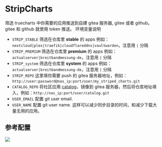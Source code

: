# StripCharts
筛选 truecharts 中你需要的应用推送到自建 gitea 服务器, gitee 或者 github。gitee 和 github 就使用 token 推送。
环境变量说明
* `STRIP_STABLE` 筛选在仓库里 **stable** 的 apps 例如：`nextcloud|plex|traefik|cloudflareddns|vaultwarden`，注意用 `|` 分隔
* `STRIP_PREMIUM` 筛选在仓库里 **premium** 的 apps 例如：`actualserver|breitbandmessung-de`，注意用 `|` 分隔
* `STRIP_system` 筛选在仓库里 **system** 的 apps 例如：`actualserver|breitbandmessung-de`，注意用 `|` 分隔
* `STRIP_REPO` 这里填你需要 push 的 gitea 服务器地址，例如：`http://user:password@nas_ip:port/user/my_striped_charts.git`
* `CATALOG_REPO` 将社区应用 [catalog](https://github.com/truecharts/catalog.git)，镜像到 gitea 服务器，然后将仓库地址填入，例如：`http://nas_ip:port/user/catalog.git`
* `USER_EMAIL` 配置 git user email.
* `USER_NAME` 配置 git user name.
这样可以减少同步目录的时间，和减少下载大量无用的应用。

## 参考配置

![](https://ghproxy.com/https://raw.githubusercontent.com/qwerty00007/xchart/main/assets/stripcharts_gitea_readme.png)